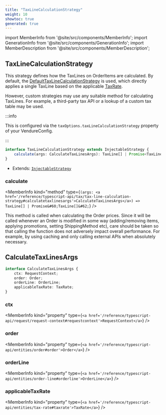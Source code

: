 ```yaml
---
title: "TaxLineCalculationStrategy"
weight: 10
showtoc: true
generated: true
---
```

<!-- This file was generated from the Vendure source. Do not modify. Instead, re-run the "docs:build" script -->
import MemberInfo from '@site/src/components/MemberInfo';
import GenerationInfo from '@site/src/components/GenerationInfo';
import MemberDescription from '@site/src/components/MemberDescription';


## TaxLineCalculationStrategy

<GenerationInfo sourceFile="packages/core/src/config/tax/tax-line-calculation-strategy.ts" sourceLine="29" packageName="@vendure/core" />

This strategy defines how the TaxLines on OrderItems are calculated. By default,
the <a href='/reference/typescript-api/tax/default-tax-line-calculation-strategy#defaulttaxlinecalculationstrategy'>DefaultTaxLineCalculationStrategy</a> is used, which directly applies
a single TaxLine based on the applicable <a href='/reference/typescript-api/entities/tax-rate#taxrate'>TaxRate</a>.

However, custom strategies may use any suitable method for calculating TaxLines.
For example, a third-party tax API or a lookup of a custom tax table may be used.

:::info

This is configured via the `taxOptions.taxLineCalculationStrategy` property of
your VendureConfig.

:::

```ts title="Signature"
interface TaxLineCalculationStrategy extends InjectableStrategy {
    calculate(args: CalculateTaxLinesArgs): TaxLine[] | Promise<TaxLine[]>;
}
```
* Extends: <code><a href='/reference/typescript-api/common/injectable-strategy#injectablestrategy'>InjectableStrategy</a></code>



<div className="members-wrapper">

### calculate

<MemberInfo kind="method" type={`(args: <a href='/reference/typescript-api/tax/tax-line-calculation-strategy#calculatetaxlinesargs'>CalculateTaxLinesArgs</a>) => TaxLine[] | Promise&#60;TaxLine[]&#62;`}   />

This method is called when calculating the Order prices. Since it will be called
whenever an Order is modified in some way (adding/removing items, applying promotions,
setting ShippingMethod etc), care should be taken so that calling the function does
not adversely impact overall performance. For example, by using caching and only
calling external APIs when absolutely necessary.


</div>


## CalculateTaxLinesArgs

<GenerationInfo sourceFile="packages/core/src/config/tax/tax-line-calculation-strategy.ts" sourceLine="47" packageName="@vendure/core" />



```ts title="Signature"
interface CalculateTaxLinesArgs {
    ctx: RequestContext;
    order: Order;
    orderLine: OrderLine;
    applicableTaxRate: TaxRate;
}
```

<div className="members-wrapper">

### ctx

<MemberInfo kind="property" type={`<a href='/reference/typescript-api/request/request-context#requestcontext'>RequestContext</a>`}   />


### order

<MemberInfo kind="property" type={`<a href='/reference/typescript-api/entities/order#order'>Order</a>`}   />


### orderLine

<MemberInfo kind="property" type={`<a href='/reference/typescript-api/entities/order-line#orderline'>OrderLine</a>`}   />


### applicableTaxRate

<MemberInfo kind="property" type={`<a href='/reference/typescript-api/entities/tax-rate#taxrate'>TaxRate</a>`}   />




</div>
